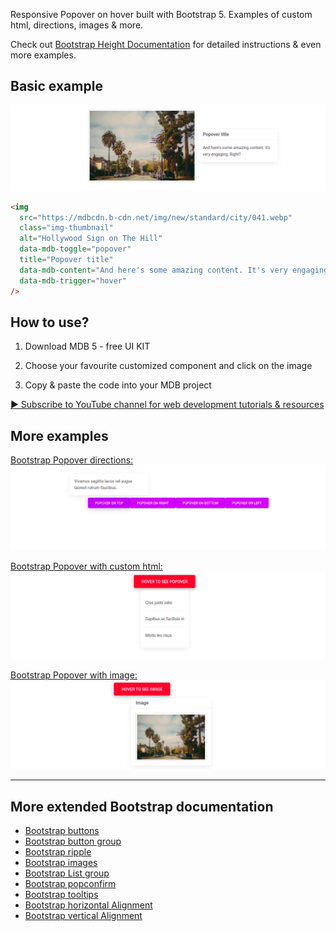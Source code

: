 Responsive Popover on hover built with Bootstrap 5. Examples of custom html, directions, images & more.

Check out [Bootstrap Height Documentation](https://mdbootstrap.com/docs/standard/extended/popover-on-hover/) for detailed instructions & even more examples.

## Basic example

![Bootstrap 5 Overlay](/assets/basic.png)

```html
<img
  src="https://mdbcdn.b-cdn.net/img/new/standard/city/041.webp"
  class="img-thumbnail"
  alt="Hollywood Sign on The Hill"
  data-mdb-toggle="popover" 
  title="Popover title"
  data-mdb-content="And here's some amazing content. It's very engaging. Right?"
  data-mdb-trigger="hover" 
/>
```

## How to use?

1. Download MDB 5 - free UI KIT

2. Choose your favourite customized component and click on the image

3. Copy & paste the code into your MDB project

[▶️ Subscribe to YouTube channel for web development tutorials & resources](https://www.youtube.com/MDBootstrap?sub_confirmation=1)

## More examples

[Bootstrap Popover directions:
![Bootstrap 5 Popover on hover](/assets/directions.png)](https://mdbootstrap.com/docs/standard/extended/popover-on-hover#section-four-directions)

[Bootstrap Popover with custom html:
![Bootstrap 5 Popover on hover](/assets/html.png)](https://mdbootstrap.com/docs/standard/extended/popover-on-hover#section-custom-html-on-hover)

[Bootstrap Popover with image:
![Bootstrap 5 Popover on hover](/assets/image.png)](https://mdbootstrap.com/docs/standard/extended/popover-on-hover#section-image-on-hover)

___

## More extended Bootstrap documentation

<ul>
<li><a href="https://mdbootstrap.com/docs/standard/components/buttons/">Bootstrap buttons</a></li>
<li><a href="https://mdbootstrap.com/docs/standard/components/button-group/">Bootstrap button group</a></li>
<li><a href="https://mdbootstrap.com/docs/standard/methods/ripple/">Bootstrap ripple</a></li>
<li><a href="https://mdbootstrap.com/docs/standard/content-styles/images/">Bootstrap images</a></li>
<li><a href="https://mdbootstrap.com/docs/standard/components/list-group/">Bootstrap List group</a></li>
<li><a href="https://mdbootstrap.com/docs/standard/components/popconfirm/">Bootstrap popconfirm</a></li>
<li><a href="https://mdbootstrap.com/docs/standard/components/tooltips/">Bootstrap tooltips</a></li>
<li><a href="https://mdbootstrap.com/docs/standard/layout/horizontal-alignment/">Bootstrap horizontal Alignment</a></li>
<li><a href="https://mdbootstrap.com/docs/standard/layout/vertical-alignment/">Bootstrap vertical Alignment</a></li>
</ul>